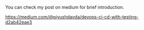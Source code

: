 You can check my post on medium for brief introduction.

https://medium.com/@piyushdavda/devops-ci-cd-with-testing-d2ab42eae3
